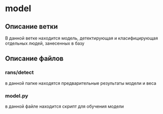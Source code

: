 # model

## Описание ветки
В данной ветке находится модель, детектирующая и класифицирующая отдельных людей, занесенных в базу

## Описание файлов
### rans/detect
в данной папке находятся предварительные результаты модели и веса

### model.py
в данной файле находится скрипт для обучения модели


